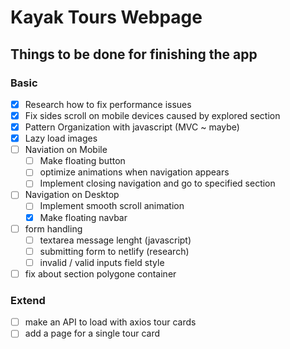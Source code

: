 # Kayak Tours Webpage

## Things to be done for finishing the app

### Basic

- [x] Research how to fix performance issues
- [x] Fix sides scroll on mobile devices caused by explored section
- [x] Pattern Organization with javascript (MVC ~ maybe)
- [x] Lazy load images
- [ ] Naviation on Mobile
  - [ ] Make floating button
  - [ ] optimize animations when navigation appears
  - [ ] Implement closing navigation and go to specified section
- [ ] Navigation on Desktop
  - [ ] Implement smooth scroll animation
  - [x] Make floating navbar
- [ ] form handling
  - [ ] textarea message lenght (javascript)
  - [ ] submitting form to netlify (research)
  - [ ] invalid / valid inputs field style
- [ ] fix about section polygone container

### Extend

- [ ] make an API to load with axios tour cards
- [ ] add a page for a single tour card
